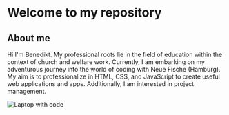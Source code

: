 # Welcome to my repository

## About me

Hi I'm Benedikt. My professional roots lie in the field of education within the context of church and welfare work. Currently, I am embarking on my adventurous journey into the world of coding with Neue Fische (Hamburg). My aim is to professionalize in HTML, CSS, and JavaScript to create useful web applications and apps. Additionally, I am interested in project management.

![Laptop with code](clement-helardot-95YRwf6CNw8-unsplash.jpg)
